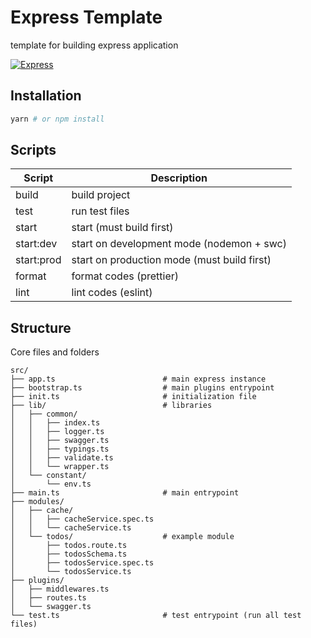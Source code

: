 # Express Template

template for building express application

[![Express](https://i.cloudup.com/zfY6lL7eFa-3000x3000.png)](http://expressjs.com/)

## Installation

```sh
yarn # or npm install
```

## Scripts

| Script     | Description                                 |
| ---------- | ------------------------------------------- |
| build      | build project                               |
| test       | run test files                              |
| start      | start (must build first)                    |
| start:dev  | start on development mode (nodemon + swc)   |
| start:prod | start on production mode (must build first) |
| format     | format codes (prettier)                     |
| lint       | lint codes (eslint)                         |

## Structure

Core files and folders

```
src/
├── app.ts                        # main express instance
├── bootstrap.ts                  # main plugins entrypoint
├── init.ts                       # initialization file
├── lib/                          # libraries
│   ├── common/
│   │   ├── index.ts
│   │   ├── logger.ts
│   │   ├── swagger.ts
│   │   ├── typings.ts
│   │   ├── validate.ts
│   │   └── wrapper.ts
│   └── constant/
│       └── env.ts
├── main.ts                       # main entrypoint
├── modules/
│   ├── cache/
│   │   ├── cacheService.spec.ts
│   │   └── cacheService.ts
│   └── todos/                    # example module
│       ├── todos.route.ts
│       ├── todosSchema.ts
│       ├── todosService.spec.ts
│       └── todosService.ts
├── plugins/
│   ├── middlewares.ts
│   ├── routes.ts
│   └── swagger.ts
└── test.ts                       # test entrypoint (run all test files)
```
